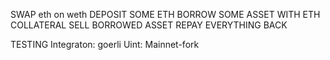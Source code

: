 SWAP eth on weth
DEPOSIT SOME ETH
BORROW SOME ASSET WITH ETH COLLATERAL
    SELL BORROWED ASSET 
REPAY EVERYTHING BACK

TESTING 
Integraton: goerli
Uint: Mainnet-fork

